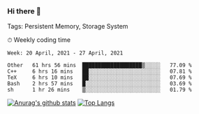 ### Hi there 👋

Tags: Persistent Memory, Storage System

<!--

[![Anurag's github stats](https://github-readme-stats.vercel.app/api?username=wwyf)](https://github.com/anuraghazra/github-readme-stats)

[![Anurag's github stats](https://github-readme-stats.vercel.app/api?username=wwyf&count_private=true)](https://github.com/anuraghazra/github-readme-stats)


[![Top Langs](https://github-readme-stats.vercel.app/api/top-langs/?username=wwyf&count_private=true&&hide=jupyter%20notebook,html)](https://github.com/anuraghazra/github-readme-stats)



-->


⏱ Weekly coding time

<!--START_SECTION:waka-->
```text
Week: 20 April, 2021 - 27 April, 2021

Other   61 hrs 56 mins  ███████████████████▒░░░░░   77.09 % 
C++     6 hrs 16 mins   ██░░░░░░░░░░░░░░░░░░░░░░░   07.81 % 
TeX     6 hrs 10 mins   ██░░░░░░░░░░░░░░░░░░░░░░░   07.69 % 
Bash    2 hrs 57 mins   █░░░░░░░░░░░░░░░░░░░░░░░░   03.69 % 
sh      1 hr 26 mins    ▒░░░░░░░░░░░░░░░░░░░░░░░░   01.79 % 
```
<!--END_SECTION:waka-->



[![Anurag's github stats](https://github-readme-stats.vercel.app/api?username=wwyf&count_private=true&show_icons=true&hide_border=true)](https://github.com/anuraghazra/github-readme-stats) [![Top Langs](https://github-readme-stats.vercel.app/api/top-langs/?username=wwyf&count_private=true&hide=jupyter%20notebook,html,OpenEdge%20ABL&langs_count=10&layout=compact&hide_border=true)](https://github.com/anuraghazra/github-readme-stats)

<!--

[![willianrod's wakatime stats](https://github-readme-stats.vercel.app/api/wakatime?username=wwyf)](https://github.com/anuraghazra/github-readme-stats)


-->
